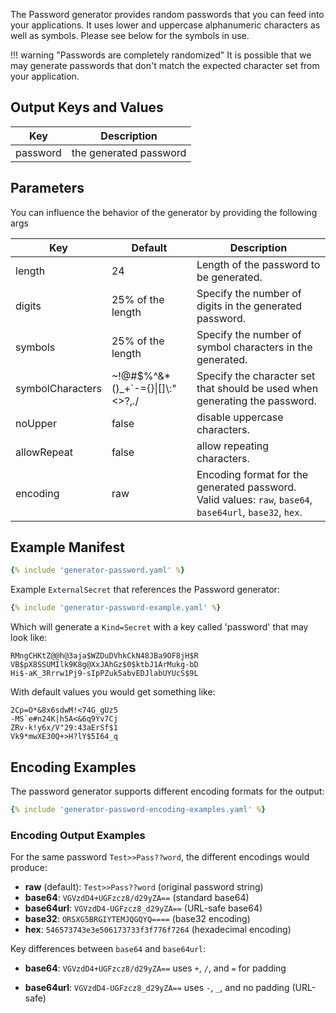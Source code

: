 The Password generator provides random passwords that you can feed into your applications. It uses lower and uppercase alphanumeric characters as well as symbols. Please see below for the symbols in use.

!!! warning "Passwords are completely randomized"
    It is possible that we may generate passwords that don't match the expected character set from your application.

## Output Keys and Values

| Key      | Description            |
| -------- | ---------------------- |
| password | the generated password |

## Parameters

You can influence the behavior of the generator by providing the following args

| Key              | Default                            | Description                                                                 |
| ---------------- | ---------------------------------- | --------------------------------------------------------------------------- |
| length           | 24                                 | Length of the password to be generated.                                     |
| digits           | 25% of the length                  | Specify the number of digits in the generated password.                     |
| symbols          | 25% of the length                  | Specify the number of symbol characters in the generated.                   |
| symbolCharacters | ~!@#$%^&\*()\_+`-={}\|[]\\:"<>?,./ | Specify the character set that should be used when generating the password. |
| noUpper          | false                              | disable uppercase characters.                                               |
| allowRepeat      | false                              | allow repeating characters.                                                 |
| encoding         | raw                                | Encoding format for the generated password. Valid values: `raw`, `base64`, `base64url`, `base32`, `hex`. |

## Example Manifest

```yaml
{% include 'generator-password.yaml' %}
```

Example `ExternalSecret` that references the Password generator:
```yaml
{% include 'generator-password-example.yaml' %}
```

Which will generate a `Kind=Secret` with a key called 'password' that may look like:

```
RMngCHKtZ@@h@3aja$WZDuDVhkCkN48JBa9OF8jH$R
VB$pX8SSUMIlk9K8g@XxJAhGz$0$ktbJ1ArMukg-bD
Hi$-aK_3Rrrw1Pj9-sIpPZuk5abvEDJlabUYUcS$9L
```

With default values you would get something like:

```
2Cp=O*&8x6sdwM!<74G_gUz5
-MS`e#n24K|h5A<&6q9Yv7Cj
ZRv-k!y6x/V"29:43aErSf$1
Vk9*mwXE30Q+>H?lY$5I64_q
```

## Encoding Examples

The password generator supports different encoding formats for the output:

```yaml
{% include 'generator-password-encoding-examples.yaml' %}
```

### Encoding Output Examples

For the same password `Test>>Pass??word`, the different encodings would produce:

- **raw** (default): `Test>>Pass??word` (original password string)
- **base64**: `VGVzdD4+UGFzcz8/d29yZA==` (standard base64)
- **base64url**: `VGVzdD4-UGFzcz8_d29yZA==` (URL-safe base64)
- **base32**: `ORSXG5BRGIYTEMJQGQYQ====` (base32 encoding)
- **hex**: `546573743e3e506173733f3f776f7264` (hexadecimal encoding)

Key differences between `base64` and `base64url`:

- **base64**: `VGVzdD4+UGFzcz8/d29yZA==` uses `+`, `/`, and `=` for padding

- **base64url**: `VGVzdD4-UGFzcz8_d29yZA==` uses `-`, `_`, and no padding (URL-safe)
